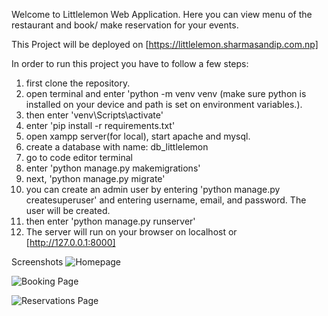 Welcome to Littlelemon Web Application. Here you can view menu of the restaurant and book/ make reservation for your events.

This Project will be deployed on [https://littlelemon.sharmasandip.com.np] 

In order to run this project you have to follow a few steps:
1. first clone the repository.
2. open terminal and enter 'python -m venv venv  (make sure python is installed on your device and path is set on environment variables.).
3. then enter 'venv\Scripts\activate' 
4. enter 'pip install -r requirements.txt'
5. open xampp server(for local), start apache and mysql.
6. create a database with name: db_littlelemon
7. go to code editor terminal
8. enter 'python manage.py makemigrations'
9. next, 'python manage.py migrate'
10. you can create an admin user by entering 'python manage.py createsuperuser' and entering username, email, and password. The user will be created.
11. then enter 'python manage.py runserver'
12. The server will run on your browser on localhost or [http://127.0.0.1:8000]

Screenshots
![Homepage](https://github.com/Sandeepsharmag35/littlelemon-web-app/assets/72307548/96b24541-e28d-42d7-8d95-2ca8de15847e)

![Booking Page](https://github.com/Sandeepsharmag35/littlelemon-web-app/assets/72307548/9bf7aa64-a5ed-4573-9829-34529899c78a)

![Reservations Page](https://github.com/Sandeepsharmag35/littlelemon-web-app/assets/72307548/2ac51d9b-a469-4c36-a577-894bfe30470f)

